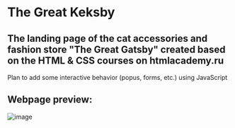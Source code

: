# The Great Keksby

## The landing page of the cat accessories and fashion store "The Great Gatsby" created based on the HTML & CSS courses on htmlacademy.ru

Plan to add some interactive behavior (popus, forms, etc.) using JavaScript

Webpage preview:
---
![image](https://user-images.githubusercontent.com/24962012/185572366-295973fb-d7ee-41ba-9a71-9eafe7630095.png)
